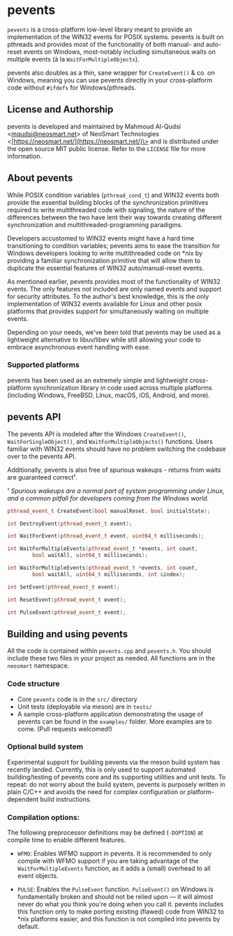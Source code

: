 # pevents

`pevents` is a cross-platform low-level library meant to provide an
implementation of the WIN32 events for POSIX systems. pevents is built
on pthreads and provides *most* of the functionality of both manual-
and auto-reset events on Windows, most-notably including simultaneous
waits on multiple events (à la `WaitForMultipleObjects`).

pevents also doubles as a thin, sane wrapper for `CreateEvent()` & co. on
Windows, meaning you can use pevents directly in your cross-platform
code without `#ifdefs` for Windows/pthreads.

## License and Authorship

pevents is developed and maintained by Mahmoud Al-Qudsi
\<[mqudsi@neosmart.net](mailto:mqudsi@neosmart.net)\> of NeoSmart Technologies
\<[https://neosmart.net/](https://neosmart.net/)\> and is distributed under the
open source MIT public license. Refer to the `LICENSE` file for more information.

## About pevents

While POSIX condition variables (`pthread_cond_t`) and WIN32 events both
provide the essential building blocks of the synchronization primitives
required to write multithreaded code with signaling, the nature of the
differences between the two have lent their way towards creating
different synchronization and multithreaded-programming paradigms.

Developers accustomed to WIN32 events might have a hard time
transitioning to condition variables; pevents aims to ease the
transition for Windows developers looking to write multithreaded code on
*nix by providing a familiar synchronization primitive that will allow
them to duplicate the essential features of WIN32 auto/manual-reset
events.

As mentioned earlier, pevents provides most of the functionality of
WIN32 events. The only features not included are only named events and
support for security attributes. To the author's best knowledge, this is the only
implementation of WIN32 events available for Linux and other posix platforms
that provides support for simultaneously waiting on multiple events.

Depending on your needs, we've been told that pevents may be used as a lightweight
alternative to libuv/libev while still allowing your code to embrace asynchronous event
handling with ease.

### Supported platforms

pevents has been used as an extremely simple and lightweight cross-platform synchronization
library in code used across multiple platforms (including Windows, FreeBSD, Linux, macOS,
iOS, Android, and more).
## pevents API

The pevents API is modeled after the Windows `CreateEvent()`, `WaitForSingleObject()`,
and `WaitForMultipleObjects()` functions. Users familiar with WIN32 events
should have no problem switching the codebase over to the pevents API.

Additionally, pevents is also free of spurious wakeups - returns from waits are guaranteed
correct¹.

¹ *Spurious wakeups are a normal part of system programming under
Linux, and a common pitfall for developers coming from the Windows world.*

```cpp
pthread_event_t CreateEvent(bool manualReset, bool initialState);

int DestroyEvent(pthread_event_t event);

int WaitForEvent(pthread_event_t event, uint64_t milliseconds);

int WaitForMultipleEvents(pthread_event_t *events, int count,
		bool waitAll, uint64_t milliseconds);

int WaitForMultipleEvents(pthread_event_t *events, int count,
		bool waitAll, uint64_t milliseconds, int &index);

int SetEvent(pthread_event_t event);

int ResetEvent(pthread_event_t event);

int PulseEvent(pthread_event_t event);
```

## Building and using pevents

All the code is contained within `pevents.cpp` and `pevents.h`. You should
include these two files in your project as needed. All functions are in
the `neosmart` namespace.

### Code structure

* Core `pevents` code is in the `src/` directory
* Unit tests (deployable via meson) are in `tests/`
* A sample cross-platform application demonstrating the usage of pevents can be found
in the `examples/` folder. More examples are to come. (Pull requests welcomed!)

### Optional build system

Experimental support for building pevents via the meson build system has recently landed.
Currently, this is only used to support automated building/testing of pevents core and
its supporting utilities and unit tests. To repeat: do not worry about the build system,
pevents is purposely written in plain C/C++ and avoids the need for complex configuration
or platform-dependent build instructions.

### Compilation options:

The following preprocessor definitions may be defined (`-DOPTION`) at
compile time to enable different features.

* `WFMO`: Enables WFMO support in pevents. It is recommended to only compile
with WFMO support if you are taking advantage of the
`WaitForMultipleEvents` function, as it adds a (small) overhead to all
event objects.

* `PULSE`: Enables the `PulseEvent` function. `PulseEvent()` on Windows is
fundamentally broken and should not be relied upon — it will almost
never do what you think you're doing when you call it. pevents includes
this function only to make porting existing (flawed) code from WIN32 to
*nix platforms easier, and this function is not compiled into pevents by
default.

